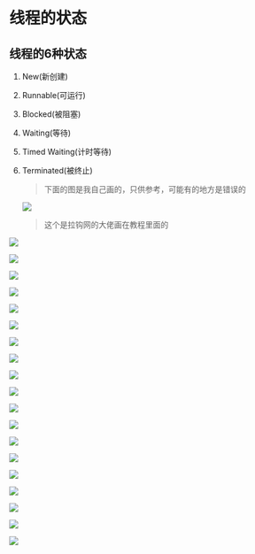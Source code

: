 # 线程的状态

[^注]: 这个



## 线程的6种状态

1. New(新创建)

2. Runnable(可运行)

3. Blocked(被阻塞)

4. Waiting(等待)

5. Timed Waiting(计时等待)

6. Terminated(被终止)

   > 下面的图是我自己画的，只供参考，可能有的地方是错误的

   ![](F:\笔记\java_Study\Multithreading\asstes\线程6种状态的关系.png)

   > 这个是拉钩网的大佬画在教程里面的

![](F:\笔记\java_Study\Multithreading\asstes\状态图.png)

![](F:\笔记\java_Study\Multithreading\asstes\new状态.png)

![](F:\笔记\java_Study\Multithreading\asstes\Runnable状态图.png)

![](F:\笔记\java_Study\Multithreading\asstes\Runnable状态.png)

![](F:\笔记\java_Study\Multithreading\asstes\Blocked状态图.png)

![](F:\笔记\java_Study\Multithreading\asstes\Blocked.png)

![](F:\笔记\java_Study\Multithreading\asstes\Blocked(阻塞态).png)

![](F:\笔记\java_Study\Multithreading\asstes\Blocked(阻塞态)1.png)

![](F:\笔记\java_Study\Multithreading\asstes\waiting状态图.png)

![](F:\笔记\java_Study\Multithreading\asstes\waiting状态.png)

![](F:\笔记\java_Study\Multithreading\asstes\TimedWaiting状态图.png)

![](F:\笔记\java_Study\Multithreading\asstes\TimeWaiting.png)

![](F:\笔记\java_Study\Multithreading\asstes\状态转换1.png)

![](F:\笔记\java_Study\Multithreading\asstes\状态转换2.png)

![](F:\笔记\java_Study\Multithreading\asstes\状态转换3.png)

![](F:\笔记\java_Study\Multithreading\asstes\状态转换4.png)

![](F:\笔记\java_Study\Multithreading\asstes\状态转换5.png)

![](F:\笔记\java_Study\Multithreading\asstes\状态转换6.png)

![](F:\笔记\java_Study\Multithreading\asstes\状态转换7.png)